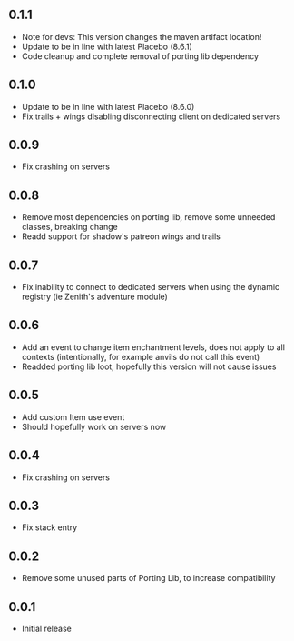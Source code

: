 


## 0.1.1
* Note for devs: This version changes the maven artifact location!
* Update to be in line with latest Placebo (8.6.1)
* Code cleanup and complete removal of porting lib dependency

## 0.1.0
* Update to be in line with latest Placebo (8.6.0)
* Fix trails + wings disabling disconnecting client on dedicated servers

## 0.0.9
* Fix crashing on servers

## 0.0.8
* Remove most dependencies on porting lib, remove some unneeded classes, breaking change
* Readd support for shadow's patreon wings and trails

## 0.0.7
* Fix inability to connect to dedicated servers when using the dynamic registry (ie Zenith's adventure module)

## 0.0.6
* Add an event to change item enchantment levels, does not apply to all contexts (intentionally, for example anvils do not call this event)
* Readded porting lib loot, hopefully this version will not cause issues

## 0.0.5
* Add custom Item use event
* Should hopefully work on servers now

## 0.0.4
* Fix crashing on servers

## 0.0.3
* Fix stack entry

## 0.0.2
* Remove some unused parts of Porting Lib, to increase compatibility

## 0.0.1
* Initial release